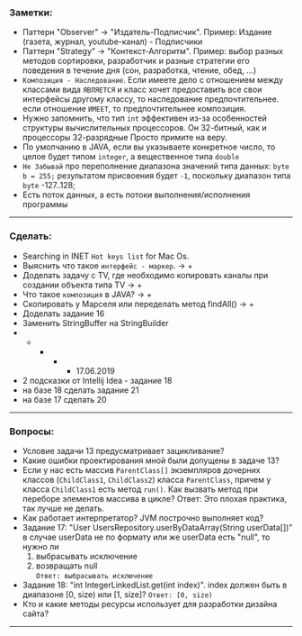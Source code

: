 ### Заметки:
* Паттерн "Observer" -> "Издатель-Подписчик". Пример: Издание (газета, журнал, youtube-канал) - Подписчики
* Паттерн "Strategy" -> "Контекст-Алгоритм". Пример: выбор разных методов сортировки, разработчик и разные стратегии его поведения в течение дня (сон, разработка, чтение, обед, ...)
* `Композиция - Наследование`. Если имеете дело с отношением между классами вида `ЯВЛЯЕТСЯ` и класс хочет предоставить все свои интерфейсы другому классу, то наследование предпочтительнее.
если отношение `ИМЕЕТ`, то предпочтительнее композиция.
* Нужно запомнить, что тип `int` эффективен из-за особенностей структуры вычислительных процессоров. Он 32-битный, как и процессоры 32-разрядные Просто примите на веру.
* По умолчанию в JAVA, если вы указываете конкретное число, то целое будет типом `integer`, а вещественное типа `double`
* `Не Забывай` про переполнение диапазона значений типа данных: `byte b = 255;` результатом присвоения будет `-1`, поскольку диапазон типа `byte` -127..128;
* Есть поток данных, а есть потоки выполнения/исполнения программы

* * * * *

### Сделать:
* Searching in INET `Hot keys list` for Mac Os. 
* Выяснить что такое `интерфейс - маркер`. -> +
* Доделать задачу с TV, где необходимо копировать каналы при создании объекта типа TV -> +
* Что такое ``композиция`` в JAVA? -> +
* Скопировать у Марселя или переделать метод findAll() -> +
* Доделать задание 16
* Заменить StringBuffer на StringBuilder
* * * * * 17.06.2019  
* 2 подсказки от Intellij Idea - задание 18
* на базе 18 сделать задание 21
* на базе 17 сделать 20

* * * * * 

### Вопросы:
* Условие задачи 13 предусматривает зацикливание?
* Какие ошибки проектирования мной были допущены в задаче 13?
* Если у нас есть массив `ParentClass[]` экземпляров дочерних классов (`ChildClass1`, `ChildClass2`) класса `ParentClass`, причем у класса `ChildClass1` есть метод `run()`. Как вызвать метод при переборе элементов массива в цикле? Ответ: Это плохая практика, так лучше не делать.
* Как работает интерпретатор? JVM построчно выполняет код?
* Задание 17: "User UsersRepository.userByDataArray(String userData[])" в случае userData не по формату или же userData есть "null", то нужно ли
  1. выбрасывать исключение
  2. возвращать null  
`Ответ: выбрасывать исключение`  
* Задание 18: "int IntegerLinkedList.get(int index)". index должен быть в диапазоне [0, size) или [1, size]? `Ответ: [0, size)`
* Кто и какие методы ресурсы использует для разработки дизайна сайта?

* * * * *
